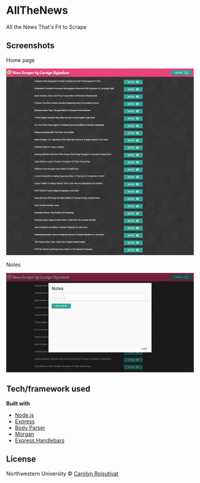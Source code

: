 # AllTheNews
All the News That's Fit to Scrape

## Screenshots

Home page

![](screencap1.png)

Notes

![](screencap2.png)

## Tech/framework used

<b>Built with</b>
- [Node.js](https://nodejs.org/en/)
- [Express](https://expressjs.com/)
- [Body Parser](https://github.com/expressjs/body-parser)
- [Morgan](https://www.npmjs.com/package/morgan)
- [Express Handlebars](https://www.npmjs.com/package/express-handlebars)

## License

Northwestern University © [Carolyn Rojsutivat]()